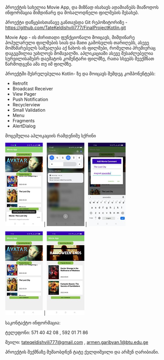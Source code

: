 პროექტის სახელია Movie App, და მიზნად ისახავს ადამიანებს მიაწოდოს ინფორმაცია მიმდინარე და მოსალოდნელი ფილმების შესახებ.


პროექტი დაწყებისთანავე განთავსდა Git რეპოზიტორიზე - https://github.com/TateKeldishvili777/FinalProjectKotlin.git


Movie App - ის ძირითადი ფუნქციონალი მოიცავს, მიმდინარე პოპულარული ფილმების სიას და მათი გამოსვლის თარიღებს,
ასევე მომხმარებელს საშუალება აქ ნახოს ის ფილმები, რომელთა პრემიერაც დაგეგმილია უახლოეს მომავალში.
აპლიკაციაში ასევე შესაძლებელია სურვილისამებრ დაემატოს კომენტარი ფილმზე, რათა სხვებს შეექმნათ წარმოდგენა ამა თუ იმ ფილმზე.


პროექტში შესრულებულია Kotlin- ზე და მოიცავს შემდეგ კომპონენტებს:

* Retrofit
* Broadcast Receiver
* View Pager
* Push Notification
* Recyclerview
* Small Validation
* Menu
* Fragments
* AlertDialog


მოცემულია აპლიკაციის რამდენიმე სქრინი 

![](images/screen1.jpg) |
![](images/screen2.jpg) |
![](images/screen5.jpg) 

![](images/screen3.jpg) |
![](images/screen4.jpg) 





საკონტაქტო ინფორმაცია: 

ტელეფონი: 571 40 42 08 , 592 01 71 86

მეილი: tateqeldishvili777@gmail.com , armen.garibyan.1@btu.edu.ge


პროექტის შექმნაზე მუშაობდნენ ტატე ქელდიშვილი და არმენ ღარიბიანი.



